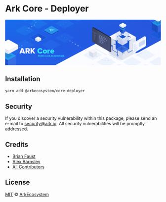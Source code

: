 # Ark Core - Deployer

<p align="center">
    <img src="../../banner.png?sanitize=true" />
</p>

## Installation

```bash
yarn add @arkecosystem/core-deployer
```

## Security

If you discover a security vulnerability within this package, please send an e-mail to security@ark.io. All security vulnerabilities will be promptly addressed.

## Credits

- [Brian Faust](https://github.com/faustbrian)
- [Alex Barnsley](https://github.com/alexbarnsley)
- [All Contributors](../../../../contributors)

## License

[MIT](LICENSE) © [ArkEcosystem](https://ark.io)
